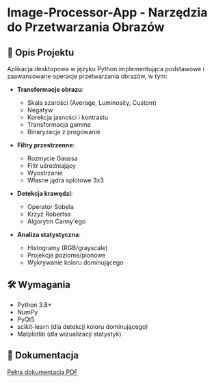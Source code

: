 # Image-Processor-App - Narzędzia do Przetwarzania Obrazów

## 📌 Opis Projektu
Aplikacja desktopowa w języku Python implementująca podstawowe i zaawansowane operacje przetwarzania obrazów, w tym:

- **Transformacje obrazu**: 
  - Skala szarości (Average, Luminosity, Custom)
  - Negatyw
  - Korekcja jasności i kontrastu
  - Transformacja gamma
  - Binaryzacja z progowanie

- **Filtry przestrzenne**:
  - Rozmycie Gaussa
  - Filtr uśredniający
  - Wyostrzanie
  - Własne jądra splotowe 3x3

- **Detekcja krawędzi**:
  - Operator Sobela
  - Krzyż Robertsa
  - Algorytm Canny'ego

- **Analiza statystyczna**:
  - Histogramy (RGB/grayscale)
  - Projekcje poziome/pionowe
  - Wykrywanie koloru dominującego

## 🛠 Wymagania
- Python 3.8+
- NumPy
- PyQt5
- scikit-learn (dla detekcji koloru dominującego)
- Matplotlib (dla wizualizacji statystyk)

## 📘 Dokumentacja
[Pełna dokumentacja PDF](Documentation.pdf)


